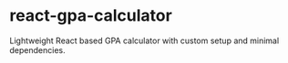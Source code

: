 # react-gpa-calculator
Lightweight React based GPA calculator with custom setup and minimal dependencies.

